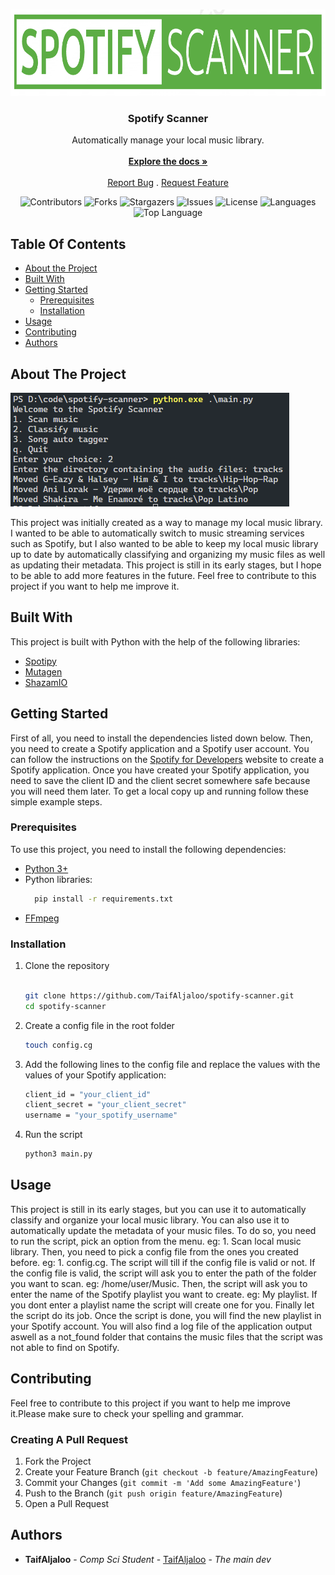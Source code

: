 <br/>
<p align="center">
  <a href="https://github.com/TaifAljaloo/Spotify-scanner">
    <img src="assets/logo.png" alt="Logo" width="956" height="138">
  </a>

  <h3 align="center">Spotify Scanner</h3>

  <p align="center">
    Automatically manage your local music library.
    <br/>
    <br/>
    <a href="https://github.com/TaifAljaloo/Spotify-scanner"><strong>Explore the docs »</strong></a>
    <br/>
    <br/>
    <a href="https://github.com/TaifAljaloo/Spotify-scanner/issues">Report Bug</a>
    .
    <a href="https://github.com/TaifAljaloo/Spotify-scanner/issues">Request Feature</a>
  </p>
</p>

<div align="center">

![Contributors](https://img.shields.io/github/contributors/TaifAljaloo/Spotify-scanner?color=dark-green) ![Forks](https://img.shields.io/github/forks/TaifAljaloo/Spotify-scanner?style=social) ![Stargazers](https://img.shields.io/github/stars/TaifAljaloo/Spotify-scanner?style=social) ![Issues](https://img.shields.io/github/issues/TaifAljaloo/Spotify-scanner) ![License](https://img.shields.io/github/license/TaifAljaloo/Spotify-scanner) ![Languages](https://img.shields.io/github/languages/count/TaifAljaloo/Spotify-scanner) ![Top Language](https://img.shields.io/github/languages/top/TaifAljaloo/Spotify-scanner)

</div>


## Table Of Contents

* [About the Project](#about-the-project)
* [Built With](#built-with)
* [Getting Started](#getting-started)
  * [Prerequisites](#prerequisites)
  * [Installation](#installation)
* [Usage](#usage)
* [Contributing](#contributing)
* [Authors](#authors)

## About The Project

![Screen Shot](assets/screenshot.png)

This project was initially created as a way to manage my local music library. I wanted to be able to automatically switch to music streaming services such as Spotify, but I also wanted to be able to keep my local music library up to date by automatically classifying and organizing my music files as well as updating their metadata. This project is still in its early stages, but I hope to be able to add more features in the future. Feel free to contribute to this project if you want to help me improve it.

## Built With

This project is built with Python with the help of the following libraries:

* [Spotipy](https://github.com/spotipy-dev/spotipy)
* [Mutagen](https://github.com/quodlibet/mutagen)
* [ShazamIO](https://github.com/dotX12/ShazamIO)

## Getting Started

First of all, you need to install the dependencies listed down below. Then, you need to create a Spotify application and a Spotify user account. You can follow the instructions on the [Spotify for Developers](https://developer.spotify.com/documentation/general/guides/app-settings/) website to create a Spotify application. Once you have created your Spotify application, you need to save the client ID and the client secret somewhere safe because you will need them later. 
To get a local copy up and running follow these simple example steps.

### Prerequisites

To use this project, you need to install the following dependencies:

- [Python 3+](https://www.python.org/downloads/)
- Python libraries:
  ```bash
    pip install -r requirements.txt
    ```	
- [FFmpeg](https://ffmpeg.org/download.html)

### Installation

1. Clone the repository
   ```bash

   git clone https://github.com/TaifAljaloo/spotify-scanner.git
   cd spotify-scanner
    ```

2. Create a config file in the root folder 
    ```bash
    touch config.cg
    ```
3. Add the following lines to the config file and replace the values with the values of your Spotify application:
    ```bash
    client_id = "your_client_id"
    client_secret = "your_client_secret"
    username = "your_spotify_username"
    ```
4. Run the script
    ```bash
    python3 main.py
    ```

## Usage

This project is still in its early stages, but you can use it to automatically classify and organize your local music library. You can also use it to automatically update the metadata of your music files. To do so, you need to run the script, pick an option from the menu. eg: 1. Scan local music library. Then, you need to pick a config file from the ones you created before. eg: 1. config.cg.
The script will till if the config file is valid or not.
If the config file is valid, the script will ask you to enter the path of the folder you want to scan. eg: /home/user/Music. Then, the script will ask you to enter the name of the Spotify playlist you want to create. eg: My playlist. If you dont enter a playlist name the script will create one for you. Finally let the script do its job. Once the script is done, you will find the new playlist in your Spotify account. You will also find a log file of the application output aswell as a not_found folder that contains the music files that the script was not able to find on Spotify.


## Contributing

Feel free to contribute to this project if you want to help me improve it.Please make sure to check your spelling and grammar.

### Creating A Pull Request

1. Fork the Project
2. Create your Feature Branch (`git checkout -b feature/AmazingFeature`)
3. Commit your Changes (`git commit -m 'Add some AmazingFeature'`)
4. Push to the Branch (`git push origin feature/AmazingFeature`)
5. Open a Pull Request

## Authors

* **TaifAljaloo** - *Comp Sci Student* - [TaifAljaloo](https://github.com/TaifAljaloo) - *The main dev*
